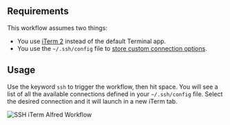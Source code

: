 ## Requirements

This workflow assumes two things:
* You use [iTerm 2](https://www.iterm2.com/) instead of the default Terminal app.
* You use the `~/.ssh/config` file to [store custom connection options](https://www.digitalocean.com/community/tutorials/how-to-configure-custom-connection-options-for-your-ssh-client).

## Usage

Use the keyword `ssh` to trigger the workflow, then hit space. You will see a list of all the available connections defined in your `~/.ssh/config` file. Select the desired connection and it will launch in a new iTerm tab.

![SSH iTerm Alfred Workflow](http://i.imgur.com/VqYSJYz.jpg)
